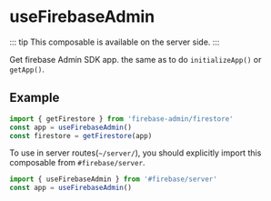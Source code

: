 # useFirebaseAdmin
::: tip
This composable is available on the server side.
:::

Get firebase Admin SDK app. the same as to do `initializeApp()` or `getApp()`.

## Example
```ts
import { getFirestore } from 'firebase-admin/firestore'
const app = useFirebaseAdmin()
const firestore = getFirestore(app)
```

To use in server routes(`~/server/`), you should explicitly import this composable from `#firebase/server`.
```ts
import { useFirebaseAdmin } from '#firebase/server'
const app = useFirebaseAdmin()
```
